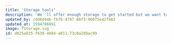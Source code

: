 ```yaml
---
title: 'Storage tools'
description: 'We''ll offer enough storage to get started but we want to make it easy for you to either buy more or even bring your own.'
updated_by: cdd6d446-fbf6-4797-88f3-96075e42fb82
updated_at: 1594786991
image: fStorage.svg
id: d025a835-f638-4084-a011-73c0a289ac99
---
```

